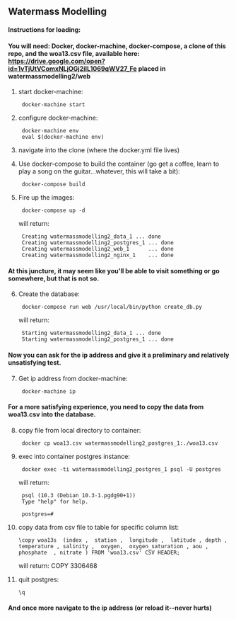 ## Watermass Modelling

#### Instructions for loading:

#### You will need: Docker, docker-machine, docker-compose, a clone of this repo, and the woa13.csv file, available here: https://drive.google.com/open?id=1vTjUtVComxNLjOGj2iIL1069qWV27_Fe placed in watermassmodelling2/web 

  1) start docker-machine:
  
          docker-machine start

  2) configure docker-machine:
  
          docker-machine env
          eval $(docker-machine env)

  3) navigate into the clone (where the docker.yml file lives)


  4) Use docker-compose to build the container (go get a coffee, learn to play a song on the guitar...whatever, this will take a bit):
  
          docker-compose build 

  5) Fire up the images: 
  
          docker-compose up -d
          
        will return:
        
          Creating watermassmodelling2_data_1 ... done
          Creating watermassmodelling2_postgres_1 ... done
          Creating watermassmodelling2_web_1      ... done
          Creating watermassmodelling2_nginx_1    ... done
          

#### At this juncture, it may seem like you'll be able to visit something or go somewhere, but that is not so. 

  6) Create the database:
  
          docker-compose run web /usr/local/bin/python create_db.py
        will return:
          
          Starting watermassmodelling2_data_1 ... done
          Starting watermassmodelling2_postgres_1 ... done

#### Now you can ask for the ip address and give it a preliminary and relatively unsatisfying test.

  7) Get ip address from docker-machine:
  
          docker-machine ip

#### For a more satisfying experience, you need to copy the data from woa13.csv into the database.

  8) copy file from local directory to container:
  
          docker cp woa13.csv watermassmodelling2_postgres_1:./woa13.csv

  9) exec into container postgres instance:
  
          docker exec -ti watermassmodelling2_postgres_1 psql -U postgres
          
        will return:
        
          psql (10.3 (Debian 10.3-1.pgdg90+1))
          Type "help" for help.

          postgres=#

  10) copy data from csv file to table for specific column list:
  
          \copy woa13s  (index ,  station ,  longitude ,  latitude , depth , temperature , salinity ,  oxygen,  oxygen_saturation , aou , phosphate  , nitrate ) FROM 'woa13.csv' CSV HEADER;
          
         will return: COPY 3306468

  11) quit postgres:
  
          \q

#### And once more navigate to the ip address (or reload it--never hurts)



